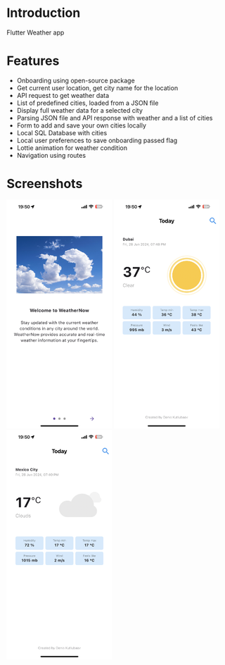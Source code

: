 # Introduction

Flutter Weather app

# Features

- Onboarding using open-source package
- Get current user location, get city name for the location
- API request to get weather data
- List of predefined cities, loaded from a JSON file
- Display full weather data for a selected city
- Parsing JSON file and API response with weather and a list of cities
- Form to add and save your own cities locally
- Local SQL Database with cities
- Local user preferences to save onboarding passed flag
- Lottie animation for weather condition
- Navigation using routes

# Screenshots

<p float="left">
  <img src="/screenshots/1.png" width="240" />
  <img src="/screenshots/2.png" width="240" /> 
  <img src="/screenshots/3.png" width="240" />
</p>
